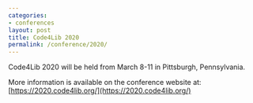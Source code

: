 ```yaml
---
categories:
- conferences
layout: post
title: Code4Lib 2020
permalink: /conference/2020/
---
```


Code4Lib 2020 will be held from March 8-11 in Pittsburgh, Pennsylvania.

More information is available on the conference website at: [https://2020.code4lib.org/](https://2020.code4lib.org/)